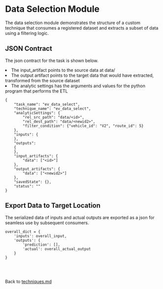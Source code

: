 # Data Selection Module

The data selection module demonstrates the structure of a custom technique that consumes a registered dataset and extracts a subset of data using a filtering logic.

## JSON Contract
The json contract for the task is shown below. 

<li> The input_artifact points to the source data at data/<id> </li>
<li> The output artifact points to the target data that would have extracted, transformed from the source dataset </li>
<li> The analytic settings has the arguments and values for the python program that performs the ETL </li>

```
{
    "task_name": "ev_data_select",
    "technique_name": "ev_data_select",
    "analyticSettings": {
        "rel_src_path": "data/<id>",
        "rel_dest_path": "data/<newid2>",
        "filter_condition": {"vehicle_id": "V2", "route_id": 5}
    },
    "inputs": {
    },
    "outputs":
    {
    },
    "input_artifacts": {
        "data": ["<id>"]
    },
    "output_artifacts": {
        "data": ["<newid2>"]
    },
    "savedState": {},
    "status": ""
}

```

## Export Data to Target Location

The serialized data of inputs and actual outputs are exported as a json for seamless use by subsequent consumers.

```
overall_dict = {
    'inputs': overall_input,
    'outputs': {
        'prediction': [],
        'actual': overall_actual_output
    }
}
```

<br/>
<br/>

Back to [techniques.md](../../../../../../docs/techniques.md)

